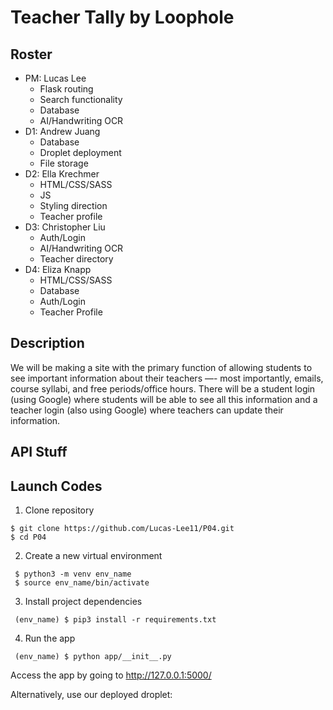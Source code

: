 # Teacher Tally by Loophole
## Roster
- PM: Lucas Lee
    - Flask routing
    - Search functionality
    - Database
    - AI/Handwriting OCR
- D1: Andrew Juang
    - Database
    - Droplet deployment
    - File storage
- D2: Ella Krechmer
    - HTML/CSS/SASS
    - JS
    - Styling direction
    - Teacher profile
- D3: Christopher Liu
    - Auth/Login
    - AI/Handwriting OCR
    - Teacher directory
- D4: Eliza Knapp
    - HTML/CSS/SASS
    - Database
    - Auth/Login
    - Teacher Profile

## Description
We will be making a site with the primary function of allowing students to see important information about their teachers —- most importantly, emails, course syllabi, and free periods/office hours. There will be a student login (using Google) where students will be able to see all this information and a teacher login (also using Google) where teachers can update their information.

## API Stuff

## Launch Codes

1. Clone repository

 ```
 $ git clone https://github.com/Lucas-Lee11/P04.git
 $ cd P04
```

2. Create a new virtual environment
```
 $ python3 -m venv env_name
 $ source env_name/bin/activate
```

3. Install project dependencies
```
 (env_name) $ pip3 install -r requirements.txt
```

4. Run the app
```
 (env_name) $ python app/__init__.py
```
Access the app by going to http://127.0.0.1:5000/

Alternatively, use our deployed droplet: 
